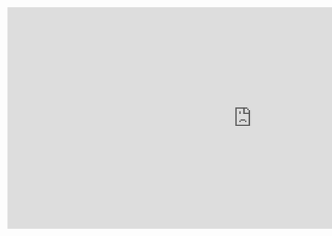 <iframe width="1100" height="500" src="https://www.youtube.com/embed/pivdZW8ynKY?si=dVjhne3nA6_8sMpt" title="YouTube video player" frameborder="0" allow="accelerometer; autoplay; clipboard-write; encrypted-media; gyroscope; web-share" referrerpolicy="strict-origin-when-cross-origin" allowfullscreen></iframe>
